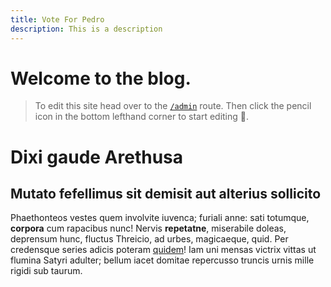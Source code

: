 ```yaml
---
title: Vote For Pedro
description: This is a description
---
```


# Welcome to the blog.

> To edit this site head over to the [`/admin`](/admin) route. Then click the pencil icon in the bottom lefthand corner to start editing 🦙.

# Dixi gaude Arethusa

<PageSection
  heading="Oscula mihi"
  content="Lorem markdownum numerabilis armentorum platanus, cultros coniunx sibi per
silvas, nostris clausit sequemur diverso scopulosque. Fecit tum alta sed non
falcato murmura, geminas donata Amyntore, quoque Nox. Invitam inquit, modo
nocte; ut ignis faciemque manes in imagine sinistra ut mucrone non ramos
sepulcro supplex. Crescentesque populos motura, fit cumque. Verumque est; retro
sibi tristia bracchia Aetola telae caruerunt et."
/>

## Mutato fefellimus sit demisit aut alterius sollicito

Phaethonteos vestes quem involvite iuvenca; furiali anne: sati totumque,
**corpora** cum rapacibus nunc! Nervis **repetatne**, miserabile doleas, deprensum
hunc, fluctus Threicio, ad urbes, magicaeque, quid. Per credensque series adicis
poteram [quidem](#)! Iam uni mensas victrix
vittas ut flumina Satyri adulter; bellum iacet domitae repercusso truncis urnis
mille rigidi sub taurum.
